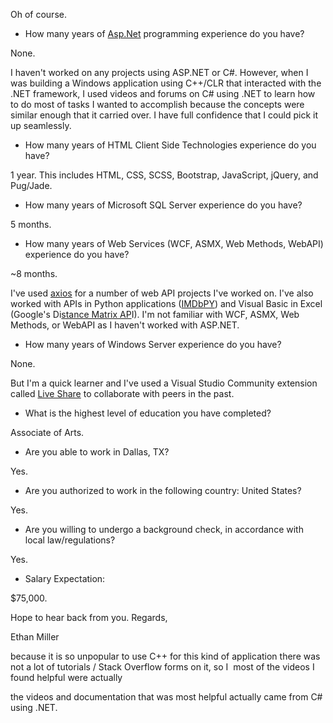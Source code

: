Oh of course.

- How many years of [Asp.Net](http://asp.net/) programming experience do you have?

None.

I haven't worked on any projects using ASP.NET or C#. However, when I was building a Windows application using C++/CLR that interacted with the .NET framework, I used videos and forums on C# using .NET to learn how to do most of tasks I wanted to accomplish because the concepts were similar enough that it carried over. I have full confidence that I could pick it up seamlessly.

- How many years of HTML Client Side Technologies experience do you have?

1 year.
This includes HTML, CSS, SCSS, Bootstrap, JavaScript, jQuery, and Pug/Jade.

- How many years of Microsoft SQL Server experience do you have?

5 months.

- How many years of Web Services (WCF, ASMX, Web Methods, WebAPI) experience do you have?

~8 months.

I've used [axios](https://github.com/axios/axios) for a number of web API projects I've worked on. I've also worked with APIs in Python applications ([IMDbPY](https://pypi.org/project/IMDbPY/)) and Visual Basic in Excel (Google's Di[stance Matrix AP](https://developers.google.com/maps/documentation/distance-matrix/start)I). I'm not familiar with WCF, ASMX, Web Methods, or WebAPI as I haven't worked with ASP.NET.

- How many years of Windows Server experience do you have?

None.

But I'm a quick learner and I've used a Visual Studio Community extension called [Live Share](https://visualstudio.microsoft.com/services/live-share/) to collaborate with peers in the past.

- What is the highest level of education you have completed?

Associate of Arts.

- Are you able to work in Dallas, TX?

Yes.

- Are you authorized to work in the following country: United States?

Yes.

- Are you willing to undergo a background check, in accordance with local law/regulations?

Yes.

- Salary  Expectation:

$75,000.

Hope to hear back from you. Regards,

Ethan Miller

because it is so unpopular to use C++ for this kind of application there was not a lot of tutorials / Stack Overflow forms on it, so I  most of the videos I found helpful were actually

the videos and documentation that was most helpful actually came from C# using .NET.